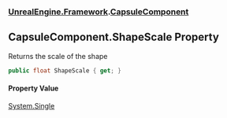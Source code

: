 ### [UnrealEngine.Framework](UnrealEngine_Framework.md 'UnrealEngine.Framework').[CapsuleComponent](CapsuleComponent.md 'UnrealEngine.Framework.CapsuleComponent')
## CapsuleComponent.ShapeScale Property
Returns the scale of the shape  
```csharp
public float ShapeScale { get; }
```
#### Property Value
[System.Single](https://docs.microsoft.com/en-us/dotnet/api/System.Single 'System.Single')
